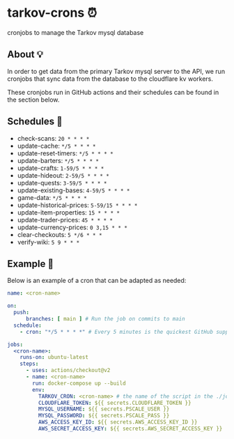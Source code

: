 # tarkov-crons ⏰

cronjobs to manage the Tarkov mysql database

## About 💡

In order to get data from the primary Tarkov mysql server to the API, we run cronjobs that sync data from the database to the cloudflare kv workers.

These cronjobs run in GitHub actions and their schedules can be found in the section below.

## Schedules 📆

- check-scans: `20 * * * *`
- update-cache: `*/5 * * * *`
- update-reset-timers: `*/5 * * * *`
- update-barters: `*/5 * * * *`
- update-crafts: `1-59/5 * * * *`
- update-hideout: `2-59/5 * * * *`
- update-quests: `3-59/5 * * * *`
- update-existing-bases: `4-59/5 * * * *`
- game-data: `*/5 * * * *`
- update-historical-prices: `5-59/15 * * * *`
- update-item-properties: `15 * * * *`
- update-trader-prices: `45 * * * *`
- update-currency-prices: `0 3,15 * * *`
- clear-checkouts: `5 */6 * * *`
- verify-wiki: `5 9 * * *`

## Example 📸

Below is an example of a cron that can be adapted as needed:

```yaml
name: <cron-name>

on:
  push:
      branches: [ main ] # Run the job on commits to main
  schedule:
    - cron: "*/5 * * * *" # Every 5 minutes is the quickest GitHub supports

jobs:
  <cron-name>:
    runs-on: ubuntu-latest
    steps:
      - uses: actions/checkout@v2
      - name: <cron-name>
        run: docker-compose up --build
        env:
          TARKOV_CRON: <cron-name> # the name of the script in the ./jobs folder to run
          CLOUDFLARE_TOKEN: ${{ secrets.CLOUDFLARE_TOKEN }}
          MYSQL_USERNAME: ${{ secrets.PSCALE_USER }}
          MYSQL_PASSWORD: ${{ secrets.PSCALE_PASS }}
          AWS_ACCESS_KEY_ID: ${{ secrets.AWS_ACCESS_KEY_ID }}
          AWS_SECRET_ACCESS_KEY: ${{ secrets.AWS_SECRET_ACCESS_KEY }}
```
